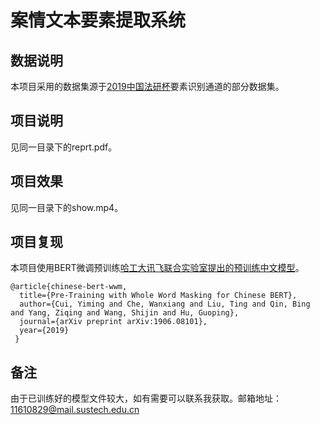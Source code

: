 # 案情文本要素提取系统

## 数据说明

本项目采用的数据集源于[2019中国法研杯](http://cail.cipsc.org.cn/instruction.html)要素识别通道的部分数据集。

## 项目说明

见同一目录下的reprt.pdf。

## 项目效果

见同一目录下的show.mp4。

## 项目复现

本项目使用BERT微调预训练[哈工大讯飞联合实验室提出的预训练中文模型](https://github.com/ymcui/Chinese-BERT-wwm)。

```
@article{chinese-bert-wwm,
  title={Pre-Training with Whole Word Masking for Chinese BERT},
  author={Cui, Yiming and Che, Wanxiang and Liu, Ting and Qin, Bing and Yang, Ziqing and Wang, Shijin and Hu, Guoping},
  journal={arXiv preprint arXiv:1906.08101},
  year={2019}
 }
```

## 备注
由于已训练好的模型文件较大，如有需要可以联系我获取。邮箱地址：11610829@mail.sustech.edu.cn

